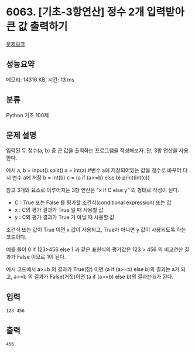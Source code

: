 # 6063. [기초-3항연산] 정수 2개 입력받아 큰 값 출력하기

[문제링크](https://codeup.kr/problem.php?id=6063)

## 성능요약

메모리: 14316 KB, 시간: 13 ms

## 분류

Python 기초 100제

## 문제 설명

입력된 두 정수(a, b) 중 큰 값을 출력하는 프로그램을 작성해보자.
단, 3항 연산을 사용한다.

예시
a, b = input().split()
a = int(a)  #변수 a에 저장되어있는 값을 정수로 바꾸어 다시 변수 a에 저장
b = int(b)
c = (a if (a>=b) else b)
print(int(c))

참고
3개의 요소로 이루어지는 3항 연산은
"x if C else y" 의 형태로 작성이 된다.
- C : True 또는 False 를 평가할 조건식(conditional expression) 또는 값
- x : C의 평가 결과가 True 일 때 사용할 값
- y : C의 평가 결과가 True 가 아닐 때 사용할 값

조건식 또는 값이 True 이면 x 값이 사용되고, True가 아니면 y 값이 사용되도록 하는 코드이다.

예를 들어
0 if 123>456 else 1
과 같은 표현식의 평가값은 123 > 456 의 비교연산 결과가 False 이므로 1이 된다.

예시 코드에서
a>=b 의 결과가 True(참) 이면 (a if (a>=b) else b)의 결과는 a가 되고,
a>=b 의 결과가 False(거짓)이면 (a if (a>=b) else b)의 결과는 b가 된다.

## 입력

```
123 456
```

## 출력

```
456
```